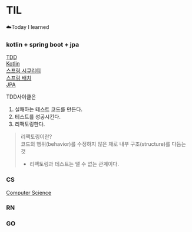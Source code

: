 # TIL
☁️Today I learned


### kotlin + spring boot + jpa

[TDD](https://github.com/cksgns93/TDD)  
[Kotlin](https://github.com/cksgns93/KotlinInAction)  
[스프링 시큐리티](https://github.com/cksgns93/SpringSecurity)  
[스프링 배치](https://github.com/chanqun/spring-batch-excercise)  
[JPA](https://github.com/cksgns93/jpa_programming)  

TDD사이클은
1. 실패하는 테스트 코드를 만든다.
2. 테스트를 성공시킨다.
3. 리팩토링한다.

> 리팩토링이란?  
> 코드의 행위(behavior)를 수정하지 않은 채로 내부 구조(structure)를 다듬는 것
> - 리팩토링과 테스트는 땔 수 없는 관계이다.


### CS

[Computer Science](https://github.com/cksgns93/ComputerScience)  


### RN

### GO
